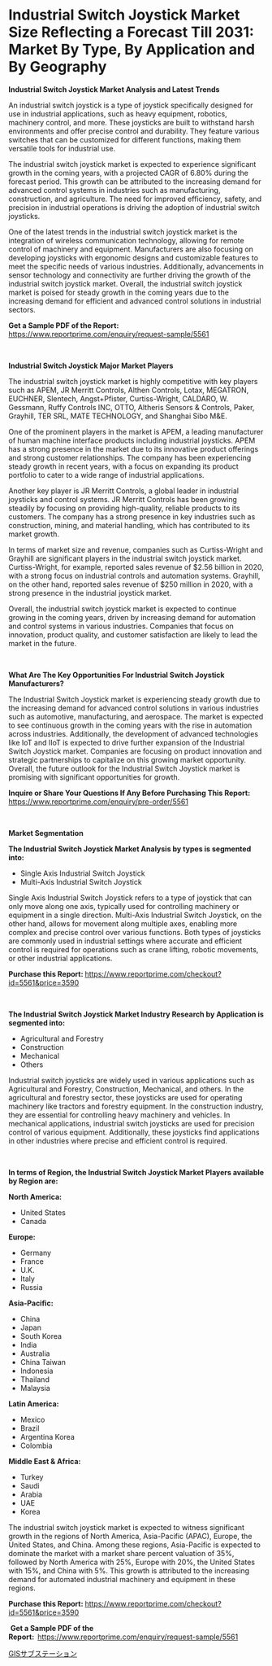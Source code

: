<p><h1>Industrial Switch Joystick Market Size Reflecting a Forecast Till 2031: Market By Type, By Application and By Geography</h1></p><p><strong>Industrial Switch Joystick Market Analysis and Latest Trends</strong></p>
<p><p>An industrial switch joystick is a type of joystick specifically designed for use in industrial applications, such as heavy equipment, robotics, machinery control, and more. These joysticks are built to withstand harsh environments and offer precise control and durability. They feature various switches that can be customized for different functions, making them versatile tools for industrial use.</p><p>The industrial switch joystick market is expected to experience significant growth in the coming years, with a projected CAGR of 6.80% during the forecast period. This growth can be attributed to the increasing demand for advanced control systems in industries such as manufacturing, construction, and agriculture. The need for improved efficiency, safety, and precision in industrial operations is driving the adoption of industrial switch joysticks.</p><p>One of the latest trends in the industrial switch joystick market is the integration of wireless communication technology, allowing for remote control of machinery and equipment. Manufacturers are also focusing on developing joysticks with ergonomic designs and customizable features to meet the specific needs of various industries. Additionally, advancements in sensor technology and connectivity are further driving the growth of the industrial switch joystick market. Overall, the industrial switch joystick market is poised for steady growth in the coming years due to the increasing demand for efficient and advanced control solutions in industrial sectors.</p></p>
<p><strong>Get a Sample PDF of the Report:&nbsp;</strong> <a href="https://www.reportprime.com/enquiry/request-sample/5561">https://www.reportprime.com/enquiry/request-sample/5561</a></p>
<p>&nbsp;</p>
<p><strong>Industrial Switch Joystick Major Market Players</strong></p>
<p><p>The industrial switch joystick market is highly competitive with key players such as APEM, JR Merritt Controls, Althen Controls, Lotax, MEGATRON, EUCHNER, Slentech, Angst+Pfister, Curtiss-Wright, CALDARO, W. Gessmann, Ruffy Controls INC, OTTO, Altheris Sensors & Controls, Paker, Grayhill, TER SRL, MATE TECHNOLOGY, and Shanghai Sibo M&E. </p><p>One of the prominent players in the market is APEM, a leading manufacturer of human machine interface products including industrial joysticks. APEM has a strong presence in the market due to its innovative product offerings and strong customer relationships. The company has been experiencing steady growth in recent years, with a focus on expanding its product portfolio to cater to a wide range of industrial applications.</p><p>Another key player is JR Merritt Controls, a global leader in industrial joysticks and control systems. JR Merritt Controls has been growing steadily by focusing on providing high-quality, reliable products to its customers. The company has a strong presence in key industries such as construction, mining, and material handling, which has contributed to its market growth.</p><p>In terms of market size and revenue, companies such as Curtiss-Wright and Grayhill are significant players in the industrial switch joystick market. Curtiss-Wright, for example, reported sales revenue of $2.56 billion in 2020, with a strong focus on industrial controls and automation systems. Grayhill, on the other hand, reported sales revenue of $250 million in 2020, with a strong presence in the industrial joystick market.</p><p>Overall, the industrial switch joystick market is expected to continue growing in the coming years, driven by increasing demand for automation and control systems in various industries. Companies that focus on innovation, product quality, and customer satisfaction are likely to lead the market in the future.</p></p>
<p>&nbsp;</p>
<p><strong>What Are The Key Opportunities For Industrial Switch Joystick Manufacturers?</strong></p>
<p><p>The Industrial Switch Joystick market is experiencing steady growth due to the increasing demand for advanced control solutions in various industries such as automotive, manufacturing, and aerospace. The market is expected to see continuous growth in the coming years with the rise in automation across industries. Additionally, the development of advanced technologies like IoT and IIoT is expected to drive further expansion of the Industrial Switch Joystick market. Companies are focusing on product innovation and strategic partnerships to capitalize on this growing market opportunity. Overall, the future outlook for the Industrial Switch Joystick market is promising with significant opportunities for growth.</p></p>
<p><strong>Inquire or Share Your Questions If Any Before Purchasing This Report:</strong> <a href="https://www.reportprime.com/enquiry/pre-order/5561">https://www.reportprime.com/enquiry/pre-order/5561</a></p>
<p>&nbsp;</p>
<p><strong>Market Segmentation</strong></p>
<p><strong>The Industrial Switch Joystick Market Analysis by types is segmented into:</strong></p>
<p><ul><li>Single Axis Industrial Switch Joystick</li><li>Multi-Axis Industrial Switch Joystick</li></ul></p>
<p><p>Single Axis Industrial Switch Joystick refers to a type of joystick that can only move along one axis, typically used for controlling machinery or equipment in a single direction. Multi-Axis Industrial Switch Joystick, on the other hand, allows for movement along multiple axes, enabling more complex and precise control over various functions. Both types of joysticks are commonly used in industrial settings where accurate and efficient control is required for operations such as crane lifting, robotic movements, or other industrial applications.</p></p>
<p><strong>Purchase this Report:&nbsp;</strong><a href="https://www.reportprime.com/checkout?id=5561&price=3590">https://www.reportprime.com/checkout?id=5561&price=3590</a></p>
<p>&nbsp;</p>
<p><strong>The Industrial Switch Joystick Market Industry Research by Application is segmented into:</strong></p>
<p><ul><li>Agricultural and Forestry</li><li>Construction</li><li>Mechanical</li><li>Others</li></ul></p>
<p><p>Industrial switch joysticks are widely used in various applications such as Agricultural and Forestry, Construction, Mechanical, and others. In the agricultural and forestry sector, these joysticks are used for operating machinery like tractors and forestry equipment. In the construction industry, they are essential for controlling heavy machinery and vehicles. In mechanical applications, industrial switch joysticks are used for precision control of various equipment. Additionally, these joysticks find applications in other industries where precise and efficient control is required.</p></p>
<p>&nbsp;</p>
<p><strong>In terms of Region, the Industrial Switch Joystick Market Players available by Region are:</strong></p>
<p>
    <p> <strong> North America: </strong>
        <ul>
            <li>United States</li>
            <li>Canada</li>
        </ul>
        </p> 
    <p> <strong> Europe: </strong>
        <ul>
            <li>Germany</li>
            <li>France</li>
            <li>U.K.</li>
            <li>Italy</li>
            <li>Russia</li>
        </ul>
        </p> 
    <p> <strong> Asia-Pacific: </strong>
        <ul>
            <li>China</li>
            <li>Japan</li>
            <li>South Korea</li>
            <li>India</li>
            <li>Australia</li>
            <li>China Taiwan</li>
            <li>Indonesia</li>
            <li>Thailand</li>
            <li>Malaysia</li>
        </ul>
        </p> 
    <p> <strong> Latin America: </strong>
        <ul>
            <li>Mexico</li>
            <li>Brazil</li>
            <li>Argentina Korea</li>
            <li>Colombia</li>
        </ul>
        </p> 
    <p> <strong> Middle East & Africa: </strong>
        <ul>
            <li>Turkey</li>
            <li>Saudi</li>
            <li>Arabia</li>
            <li>UAE</li>
            <li>Korea</li>
        </ul>
    </p>
    </p>
<p><p>The industrial switch joystick market is expected to witness significant growth in the regions of North America, Asia-Pacific (APAC), Europe, the United States, and China. Among these regions, Asia-Pacific is expected to dominate the market with a market share percent valuation of 35%, followed by North America with 25%, Europe with 20%, the United States with 15%, and China with 5%. This growth is attributed to the increasing demand for automated industrial machinery and equipment in these regions.</p></p>
<p><strong>Purchase this Report: </strong><a href="https://www.reportprime.com/checkout?id=5561&price=3590">https://www.reportprime.com/checkout?id=5561&price=3590</a></p>
<p>&nbsp;<strong>Get a Sample PDF of the Report:&nbsp;&nbsp;</strong><a href="https://www.reportprime.com/enquiry/request-sample/5561">https://www.reportprime.com/enquiry/request-sample/5561</a></p>
<p><strong></strong></p>
<p><p><a href="https://github.com/oqxogxyvqe90775/Market-Research-Report-List-1/blob/main/893684015822.md">GISサブステーション</a></p></p>